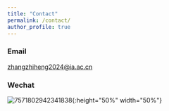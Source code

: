 ```yaml
---
title: "Contact"
permalink: /contact/
author_profile: true
---
```


<!-- ### Address
Office 617 \
Huxley Building \
180 Queen's Gate, South Kensington \
London SW7 2AZ \
UK

### Email
[firstname].[lastname]16 [at] imperial.ac.uk -->


### Email
zhangzhiheng2024@ia.ac.cn

### Wechat

![7571802942341838](https://github.com/user-attachments/assets/3292c162-78e1-440c-8f49-368ef0b30210){:height="50%" width="50%"}




